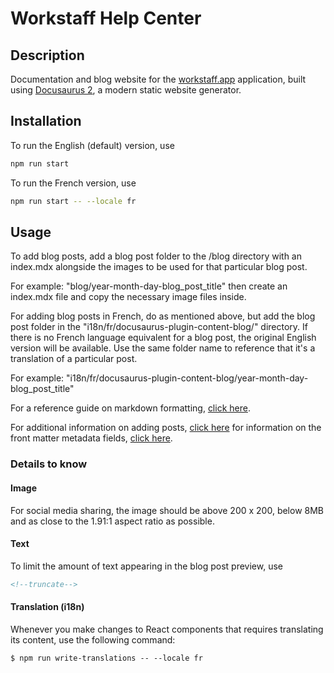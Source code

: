 # Workstaff Help Center

## Description

Documentation and blog website for the [workstaff.app](https://workstaff.app/) application, built using [Docusaurus 2](https://docusaurus.io/), a modern static website generator.

## Installation

To run the English (default) version, use
```zsh
npm run start
```

To run the French version, use
```zsh
npm run start -- --locale fr
```

## Usage

To add blog posts, add a blog post folder to the /blog directory with an index.mdx alongside the images to be used for that particular blog post.

For example:
"blog/year-month-day-blog_post_title"
then create an index.mdx file and copy the necessary image files inside.

For adding blog posts in French, do as mentioned above, but add the blog post folder in the "i18n/fr/docusaurus-plugin-content-blog/" directory. If there is no French language equivalent for a blog post, the original English version will be available. Use the same folder name to reference that it's a translation of a particular post.

For example:
"i18n/fr/docusaurus-plugin-content-blog/year-month-day-blog_post_title"

For a reference guide on markdown formatting, [click here](https://commonmark.org/help/).

For additional information on adding posts, [click here](https://docusaurus.io/docs/blog#adding-posts) for information on the front matter metadata fields, [click here](https://docusaurus.io/docs/api/plugins/@docusaurus/plugin-content-blog#markdown-front-matter).

### Details to know

#### Image

For social media sharing, the image should be above 200 x 200, below 8MB and as close to the 1.91:1 aspect ratio as possible.

#### Text

To limit the amount of text appearing in the blog post preview, use 
```html
<!--truncate-->
```

#### Translation (i18n)

Whenever you make changes to React components that requires translating its content, use the following command:

``` shell
$ npm run write-translations -- --locale fr
```
